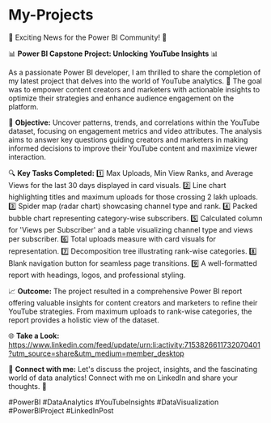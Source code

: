 # My-Projects
🚀 Exciting News for the Power BI Community! 🚀

📊 **Power BI Capstone Project: Unlocking YouTube Insights** 📊

As a passionate Power BI developer, I am thrilled to share the completion of my latest project that delves into the world of YouTube analytics. 🎥 The goal was to empower content creators and marketers with actionable insights to optimize their strategies and enhance audience engagement on the platform.

🎯 **Objective:**
Uncover patterns, trends, and correlations within the YouTube dataset, focusing on engagement metrics and video attributes. The analysis aims to answer key questions guiding creators and marketers in making informed decisions to improve their YouTube content and maximize viewer interaction.

🔍 **Key Tasks Completed:**
1️⃣ Max Uploads, Min View Ranks, and Average Views for the last 30 days displayed in card visuals.
2️⃣ Line chart highlighting titles and maximum uploads for those crossing 2 lakh uploads.
3️⃣ Spider map (radar chart) showcasing channel type and rank.
4️⃣ Packed bubble chart representing category-wise subscribers.
5️⃣ Calculated column for 'Views per Subscriber' and a table visualizing channel type and views per subscriber.
6️⃣ Total uploads measure with card visuals for representation.
7️⃣ Decomposition tree illustrating rank-wise categories.
8️⃣ Blank navigation button for seamless page transitions.
9️⃣ A well-formatted report with headings, logos, and professional styling.

📈 **Outcome:**
The project resulted in a comprehensive Power BI report offering valuable insights for content creators and marketers to refine their YouTube strategies. From maximum uploads to rank-wise categories, the report provides a holistic view of the dataset.

🌐 **Take a Look:**
https://www.linkedin.com/feed/update/urn:li:activity:7153826611732070401?utm_source=share&utm_medium=member_desktop

🔗 **Connect with me:**
Let's discuss the project, insights, and the fascinating world of data analytics! Connect with me on LinkedIn and share your thoughts. 💬

#PowerBI #DataAnalytics #YouTubeInsights #DataVisualization #PowerBIProject #LinkedInPost
